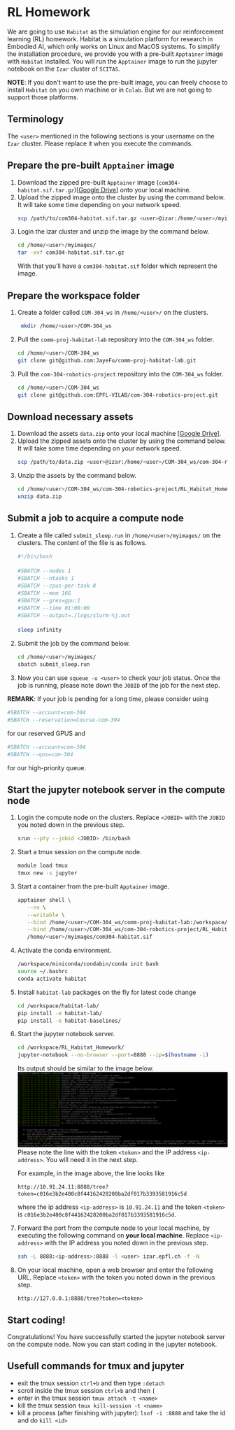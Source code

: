 # RL Homework

We are going to use `Habitat` as the simulation engine for our reinforcement learning (RL) homework.
Habitat is a simulation platform for research in Embodied AI, which only works on Linux and MacOS systems. 
To simplify the installation procedure, we provide you with a pre-built `Apptainer` image with `Habitat` installed.
You will run the `Apptainer` image to run the jupyter notebook on the `Izar` cluster of `SCITAS`.

**NOTE**: If you don't want to use the pre-built image, you can freely choose to install `Habitat` on you own machine or in `Colab`. But we are not going to support those platforms.

## Terminology
The `<user>` mentioned in the following sections is your username on the `Izar` cluster. Please replace it when you execute the commands.

## Prepare the pre-built `Apptainer` image

1. Download the zipped pre-built `Apptainer` image (`com304-habitat.sif.tar.gz`)[[Google Drive](https://drive.google.com/file/d/1VB_u-gGdy5VKwpvxb9ZW3xQznqoTN6EE/view?usp=sharing)] onto your local machine. 
2. Upload the zipped image onto the cluster by using the command below. It will take some time depending on your network speed.
   ```bash
   scp /path/to/com304-habitat.sif.tar.gz <user>@izar:/home/<user>/myimages/
   ```
3. Login the izar cluster and unzip the image by the command below.
   ```bash
   cd /home/<user>/myimages/
   tar -xvf com304-habitat.sif.tar.gz 
   ```
   With that you’ll have a `com304-habitat.sif` folder which represent the image.

## Prepare the workspace folder
1. Create a folder called `COM-304_ws` in `/home/<user>/` on the clusters.
   ```bash
    mkdir /home/<user>/COM-304_ws
    ```
2. Pull the `comm-proj-habitat-lab` repository into the `COM-304_ws` folder.
   ```bash
   cd /home/<user>/COM-304_ws
   git clone git@github.com:JayeFu/comm-proj-habitat-lab.git
   ```
3. Pull the `com-304-robotics-project` repository into the `COM-304_ws` folder.
   ```bash
   cd /home/<user>/COM-304_ws
   git clone git@github.com:EPFL-VILAB/com-304-robotics-project.git
   ```

## Download necessary assets
1. Download the assets `data.zip` onto your local machine [[Google Drive](https://drive.google.com/file/d/1VAy60Xlw_4-6wF6yijnJlwXUE2zrGrfK/view?usp=sharing)].
2. Upload the zipped assets onto the cluster by using the command below. It will take some time depending on your network speed.
   ```bash
   scp /path/to/data.zip <user>@izar:/home/<user>/COM-304_ws/com-304-robotics-project/RL_Habitat_Homework/
   ```
3. Unzip the assets by the command below.
   ```bash
   cd /home/<user>/COM-304_ws/com-304-robotics-project/RL_Habitat_Homework/
   unzip data.zip
   ```

## Submit a job to acquire a compute node

1. Create a file called `submit_sleep.run` in `/home/<user>/myimages/` on the clusters. The content of the file is as follows.
   ```bash
   #!/bin/bash

   #SBATCH --nodes 1
   #SBATCH --ntasks 1
   #SBATCH --cpus-per-task 8
   #SBATCH --mem 16G
   #SBATCH --gres=gpu:1
   #SBATCH --time 01:00:00
   #SBATCH --output=./logs/slurm-%j.out

   sleep infinity
   ```
2. Submit the job by the command below.
   ```bash
   cd /home/<user>/myimages/
   sbatch submit_sleep.run
   ```
3. Now you can use `squeue -u <user>` to check your job status. Once the job is running, please note down the `JOBID` of the job for the next step.

**REMARK**: If your job is pending for a long time, please consider using
```bash
#SBATCH --account=com-304
#SBATCH --reservation=Course-com-304
```
for our reserved GPUS and
```bash
#SBATCH --account=com-304
#SBATCH --qos=com-304
```
for our high-priority queue.

## Start the jupyter notebook server in the compute node

1. Login the compute node on the clusters. Replace `<JOBID>` with the `JOBID` you noted down in the previous step.
   ```bash
   srun --pty --jobid <JOBID> /bin/bash
   ```
2. Start a tmux session on the compute node.
   ```bash
   module load tmux
   tmux new -s jupyter
   ```
3. Start a container from the pre-built `Apptainer` image.
   ```bash
   apptainer shell \
      --nv \
      --writable \
      --bind /home/<user>/COM-304_ws/comm-proj-habitat-lab:/workspace/habitat-lab/ \
      --bind /home/<user>/COM-304_ws/com-304-robotics-project/RL_Habitat_Homework:/workspace/RL_Habitat_Homework/ \
      /home/<user>/myimages/com304-habitat.sif
   ```
4. Activate the conda environment.
   ```bash
   /workspace/miniconda/condabin/conda init bash
   source ~/.bashrc
   conda activate habitat
   ```
5. Install `habitat-lab` packages on the fly for latest code change
    ```bash
    cd /workspace/habitat-lab/
    pip install -e habitat-lab/
    pip install -e habitat-baselines/
    ```
6. Start the jupyter notebook server.
   ```bash
   cd /workspace/RL_Habitat_Homework/
   jupyter-notebook --no-browser --port=8888 --ip=$(hostname -i)
   ```
   Its output should be similar to the image below.
   ![](images/server_output.png) 
   Please note the line with the token `<token>` and the IP address `<ip-address>`. You will need it in the next step.
   
   For example, in the image above, the line looks like
   ```
   http://10.91.24.11:8888/tree?token=c016e3b2e400c8f44162428200ba2df017b3393581916c5d 
   ```
   where the ip address `<ip-address>` is `10.91.24.11` and the token `<token>` is `c016e3b2e400c8f44162428200ba2df017b3393581916c5d`.
7. Forward the port from the compute node to your local machine, by executing the following command on **your local machine**. Replace `<ip-address>` with the IP address you noted down in the previous step.
   ```bash
   ssh -L 8888:<ip-address>:8888 -l <user> izar.epfl.ch -f -N
   ```
8. On your local machine, open a web browser and enter the following URL. Replace `<token>` with the token you noted down in the previous step.
   ```
   http://127.0.0.1:8888/tree?token=<token>
   ```

## Start coding!
Congratulations! You have successfully started the jupyter notebook server on the compute node. Now you can start coding in the jupyter notebook.

## **Usefull commands for tmux and jupyter**

- exit the tmux session `ctrl+b` and then type `:detach`
- scroll inside the tmux session `ctrl+b` and then `[`
- enter in the tmux session `tmux attach -t <name>`
- kill the tmux session `tmux kill-session -t <name>`
- kill a process (after finishing with jupyter): `lsof -i :8888` and take the id and do `kill <id>`
